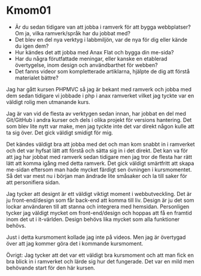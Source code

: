 Kmom01
===============================


* Är du sedan tidigare van att jobba i ramverk för att bygga webbplatser?
Om ja, vilka ramverk/språk har du jobbat med?
* Det blev en del nya verktyg i labbmiljön, var de nya för dig eller kände du igen dem?
* Hur kändes det att jobba med Anax Flat och bygga din me-sida?
* Har du några förutfattade meningar, eller kanske en etablerad övertygelse,
inom design och användbarthet för webben?
* Det fanns videor som kompletterade artiklarna, hjälpte de dig att förstå materialet bättre?


Jag har gått kursen PHPMVC så jag är bekant med ramverk och jobba med dem sedan tidigare
vi jobbade i php i anax ramverket vilket jag tyckte var en väldigt rolig men utmanande kurs.

Jag är van vid de flesta av verktygen sedan innan, har jobbat en del med Git/GitHub i andra
kurser och dels i olika projekt för versions hantering. Det som blev lite nytt var make, men
jag tyckte inte det var direkt någon kulle att ta sig över. Det gick väldigt smidigt för mig.

Det kändes väldigt bra att jobba med det och man kom snabbt in i ramverket och det var
hyfsat lätt att förstå och sätta sig in i det direkt. Det kan va för att jag har jobbat med
ramverk sedan tidigare men jag tror de flesta har rätt lätt att komma igång med detta ramverk.
Det gick väldigt smärtfritt att skapa me-sidan eftersom man hade mycket färdigt sen övningen
i kursmomentet. Så det var mest nu i början man ändrade lite småsaker och la till saker för
att personifiera sidan.

Jag tycker att designt är ett väldigt viktigt moment i webbutveckling. Det är ju front-end/design
som får back-end att komma till liv. Design är ju det som lockar användaren till att stanna och
integrera med hemsidan. Personligen tycker jag väldigt mycket om front-end/design och hoppas
att få en framtid inom det ut i it-världen. Design behövs lika mycket som alla funktioner
behövs.

Just i detta kursmoment kollade jag inte på videos. Men jag är övertygad över att jag kommer göra
det i kommande kursmoment.

Övrigt: Jag tycker att det var ett väldigt bra kursmoment och att man fick en bra blick in i ramverket
och lärde sig hur det fungerade. Det var en mild men behövande start för den här kursen.
